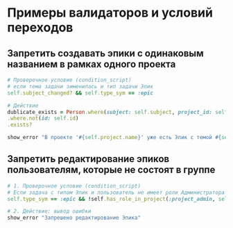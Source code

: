 # Примеры валидаторов и условий переходов

## Запретить создавать эпики с одинаковым названием в рамках одного проекта

```ruby
# Проверочное условие (condition_script)
# если тема задачи зименилась и тип задачи Эпик
self.subject_changed? && self.type_sym == :epic

# Действие
dublicate_exists = Person.where(subject: self.subject, project_id: self.project_id)
.where.not(id: self.id)
.exists?

show_error "В проекте '#{self.project.name}' уже есть Эпик с темой #{self.subject}" if dublicate_exists

```

## Запретить редактирование эпиков пользователям, которые не состоят в группе

```ruby
# 1. Проверочное условие (condition_script)
# Если задача с типом Эпик и пользователь не имеет роли Администратора проекта
self.type_sym == :epic && !self.has_role_in_project(:project_admin, self.project_id )

# 2. Действие: вывод ошибки
show_error "Запрешено редактирование Эпика"

```
